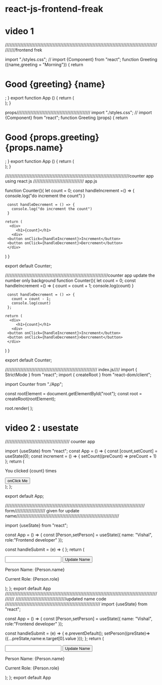# react-js-frontend-freak

<h1>video 1</h1> //////////////////////////////////////////////////////////////////////////////////////////////////////////frontend frek

import "./styles.css";
// import {Component}  from "react";
function Greeting ({name,greeting = "Morning"}) { 
     return <h1>Good {greeting} {name}</h1>;
   }
export function App () {
    return (
    <div className="App"> 
      <Greeting name="Vishal"  greeting="Morning"/>
      <Greeting name="ReactJS"  greeting="Afternoon" />
    </div>
  );
}

props////////////////////////////////////////////////
import "./styles.css";
// import {Component}  from "react";
function Greeting (props) { 
     return <h1>Good {props.greeting} {props.name}</h1>;
   }
export function App () {
    return (
    <div className="App"> 
      <Greeting name="Vishal"  greeting="Morning"/>
      <Greeting name="ReactJS"  greeting="Afternoon" />
    </div>
  );
}

/////////////////////////////////////////////////////////////////////////////////counter app  using react js /////////////////////////////////
app.js  

 function Counter(){
    let count = 0;
    const handleIncrement =()  => {
      console.log("do increment the count")
    }
    
     const handleDecrement = () => {
       console.log("do increment the count")
     }

    return (
      <div>
         <h1>{count}</h1>
       <div>
     <button onClick={handleIncrement}>Increment</button>  
     <button onClick={handleDecrement}>Dercrement</button>
     </div>
 </div>
    )
}

export default Counter;

///////////////////////////////////////////////////////////////////counter app update the number only background
  function Counter(){
    let count = 0;
    const handleIncrement =()  => {
        count = count + 1;
      console.log(count)
    }
    
     const handleDecrement = () => {
       count = count - 1;
       console.log(count)
     };

    return (
      <div>
         <h1>{count}</h1>
       <div>
     <button onClick={handleIncrement}>Increment</button>  
     <button onClick={handleDecrement}>Dercrement</button>
     </div>
 </div>
    )
}

export default Counter;


////////////////////////////////////////////////////////////
index.js////
import { StrictMode } from "react";
import { createRoot } from "react-dom/client";

import Counter from "./App";

const rootElement = document.getElementById("root");
const root = createRoot(rootElement);

root.render(
  <StrictMode>
     <Counter/>
  </StrictMode>
);
































<h1>video 2  : usestate</h1>           //////////////////////////////////////////   counter app

import {useState} from "react";
const App = () => {
  const [count,setCount] = useState(0);
  const increment = ()  => {
    setCount((preCount) => preCount + 1)
  }; 
     return (
       <div className="App">
         <p>You clicked {count} times</p>
         <button onClick={increment}> onClick Me</button>
       </div>
     );
};

export default App;


///////////////////////////////////////////////////////////////////////////////////////////
form//////////////////// given  for update name///////////////////////////////////////////////////////////////////




import {useState} from "react";

const App = () => {
  const [Person,setPerson] = useState({
    name: "Vishal",
    role:"Frontend developer"
  });

  const handleSubmit = (e) => {
      };
  return (
    <div className="App">
        <form onSubmit={handleSubmit}>
          <input type="text"/>
          <button>Update Name</button>
          </form>
       <p>Person Name: {Person.name}</p>
       <p>Current Role: {Person.role}</p>
    </div>
  );
};
export default App
/////////////////////////////////////////////////////////////////////////////////////////////////////////
/////////////////////////////////updated name code //////////////////////////////////////////////////////////////
import {useState} from "react";

const App = () => {
  const [Person,setPerson] = useState({
    name: "Vishal",
    role:"Frontend developer"
  });

  const handleSubmit = (e) => {
     e.preventDefault();
     setPerson((preState)=>({...preState,name:e.target[0].value }));
      };
  return (
    <div className="App">
        <form onSubmit={handleSubmit}>
          <input type="type"/>
          <button>Update Name</button>
          </form>
       <p>Person Name: {Person.name}</p>
       <p>Current Role: {Person.role}</p>
    </div>
  );
};
export default App






